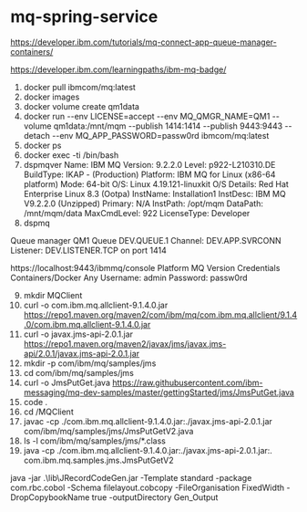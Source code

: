 # mq-spring-service
https://developer.ibm.com/tutorials/mq-connect-app-queue-manager-containers/

https://developer.ibm.com/learningpaths/ibm-mq-badge/

1. docker pull ibmcom/mq:latest
2. docker images
3. docker volume create qm1data
4. docker run --env LICENSE=accept --env MQ_QMGR_NAME=QM1 --volume qm1data:/mnt/mqm --publish 1414:1414 --publish 9443:9443 --detach --env MQ_APP_PASSWORD=passw0rd ibmcom/mq:latest
5. docker ps
6. docker exec -ti <your container id> /bin/bash
7. dspmqver
          Name:        IBM MQ
          Version:     9.2.2.0
          Level:       p922-L210310.DE
          BuildType:   IKAP - (Production)
          Platform:    IBM MQ for Linux (x86-64 platform)
          Mode:        64-bit
          O/S:         Linux 4.19.121-linuxkit
          O/S Details: Red Hat Enterprise Linux 8.3 (Ootpa)
          InstName:    Installation1
          InstDesc:    IBM MQ V9.2.2.0 (Unzipped)
          Primary:     N/A
          InstPath:    /opt/mqm
          DataPath:    /mnt/mqm/data
          MaxCmdLevel: 922
          LicenseType: Developer
8. dspmq

Queue manager QM1
Queue DEV.QUEUE.1
Channel: DEV.APP.SVRCONN
Listener: DEV.LISTENER.TCP on port 1414

https://localhost:9443/ibmmq/console
Platform	          MQ Version	Credentials
Containers/Docker	  Any	        Username: admin Password: passw0rd

9.  mkdir MQClient
10. curl -o com.ibm.mq.allclient-9.1.4.0.jar https://repo1.maven.org/maven2/com/ibm/mq/com.ibm.mq.allclient/9.1.4.0/com.ibm.mq.allclient-9.1.4.0.jar
11. curl -o javax.jms-api-2.0.1.jar https://repo1.maven.org/maven2/javax/jms/javax.jms-api/2.0.1/javax.jms-api-2.0.1.jar
12. mkdir -p com/ibm/mq/samples/jms
13. cd com/ibm/mq/samples/jms
14. curl -o JmsPutGet.java https://raw.githubusercontent.com/ibm-messaging/mq-dev-samples/master/gettingStarted/jms/JmsPutGet.java
15. code .
16. cd /MQClient
17. javac -cp ./com.ibm.mq.allclient-9.1.4.0.jar:./javax.jms-api-2.0.1.jar com/ibm/mq/samples/jms/JmsPutGetV2.java
18. ls -l com/ibm/mq/samples/jms/*.class
19. java -cp ./com.ibm.mq.allclient-9.1.4.0.jar:./javax.jms-api-2.0.1.jar:. com.ibm.mq.samples.jms.JmsPutGetV2


java -jar .\lib\JRecordCodeGen.jar -Template standard -package com.rbc.cobol -Schema filelayout.cobcopy -FileOrganisation FixedWidth -DropCopybookName true -outputDirectory Gen_Output

